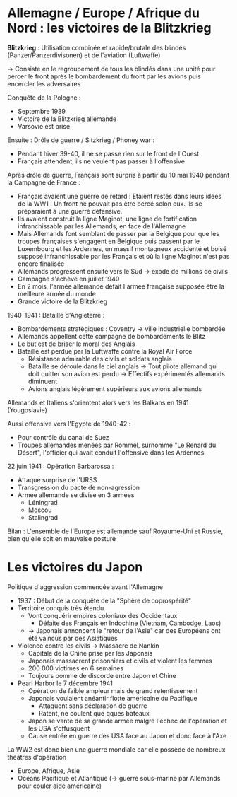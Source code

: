 # Allemagne / Europe / Afrique du Nord : les victoires de la Blitzkrieg

**Blitzkrieg** : Utilisation combinée et rapide/brutale des blindés (Panzer/Panzerdivisonen) et de l'aviation (Luftwaffe)

-> Consiste en le regroupement de tous les blindés dans une unité pour percer le front après le bombardement du front par les avions puis encercler les adversaires

Conquête de la Pologne :
- Septembre 1939
- Victoire de la Blitzkrieg allemande
- Varsovie est prise

Ensuite :
Drôle de guerre / Sitzkrieg / Phoney war :
- Pendant hiver 39-40, il ne se passe rien sur le front de l'Ouest
- Français attendent, ils ne veulent pas passer à l'offensive

Après drôle de guerre, Français sont surpris à partir du 10 mai 1940 pendant la Campagne de France :
- Français avaient une guerre de retard : Etaient restés dans leurs idées de la WW1 : Un front ne pouvait pas être percé selon eux. Ils se préparaient à une guerré défensive.
- Ils avaient construit la ligne Maginot, une ligne de fortification infranchissable par les Allemands, en face de l'Allemagne
- Mais Allemands font semblant de passer par la Belgique pour que les troupes françaises s'engagent en Belgique puis passent par le Luxembourg et les Ardennes, un massif montagneux accidenté et boisé supposé infranchissable par les Français et où la ligne Maginot n'est pas encore finalisée
- Allemands progressent ensuite vers le Sud -> exode de millions de civils
- Campagne s'achève en juillet 1940
- En 2 mois, l'armée allemande défait l'armée française supposée être la meilleure armée du monde
- Grande victoire de la Blitzkrieg

1940-1941 : Bataille d'Angleterre :
- Bombardements stratégiques : Coventry -> ville industrielle bombardée
- Allemands appellent cette campagne de bombardements le Blitz
- Le but est de briser le moral des Anglais
- Bataille est perdue par la Luftwaffe contre la Royal Air Force
	- Résistance admirable des civils et soldats anglais
	- Bataille se déroule dans le ciel anglais -> Tout pilote allemand qui doit quitter son avion est perdu -> Effectifs expérimentés allemands diminuent
	- Avions anglais légèrement supérieurs aux avions allemands

Allemands et Italiens s'orientent alors vers les Balkans en 1941 (Yougoslavie)

Aussi offensive vers l'Egypte de 1940-42 :
- Pour contrôle du canal de Suez
- Troupes allemandes menées par Rommel, surnommé "Le Renard du Désert", l'officier qui avait conduit l'offensive dans les Ardennes

22 juin 1941 : Opération Barbarossa :
- Attaque surprise de l'URSS
- Transgression du pacte de non-agression
- Armée allemande se divise en 3 armées
	- Léningrad
	- Moscou
	- Stalingrad

Bilan : L'ensemble de l'Europe est allemande sauf Royaume-Uni et Russie, bien qu'elle soit en mauvaise posture

# Les victoires du Japon

Politique d'aggression commencée avant l'Allemagne
- 1937 : Début de la conquête de la "Sphère de coprospérité"
- Territoire conquis très étendu
	- Vont conquérir empires coloniaux des Occidentaux
		- Défaite des Français en Indochine (Vietnam, Cambodge, Laos)
	- -> Japonais annoncent le "retour de l'Asie" car des Européens ont été vaincus par des Asiatiques
- Violence contre les civils -> Massacre de Nankin
	- Capitale de la Chine prise par les Japonais
	- Japonais massacrent prisonniers et civils et violent les femmes
	- 200 000 victimes en 6 semaines
	- Toujours pomme de discorde entre Japon et Chine
- Pearl Harbor le 7 décembre 1941
	- Opération de faible ampleur mais de grand retentissement
	- Japonais voulaient anéantir flotte américaine du Pacifique
		- Attaquent sans déclaration de guerre
		- Ratent, ne coulent que qques bateaux
	- Japon se vante de sa grande armée malgré l'échec de l'opération et les USA s'offusquent
	- Cause entrée en guerre des USA face au Japon et donc face à l'Axe

La WW2 est donc bien une guerre mondiale car elle possède de nombreux théâtres d'opération
- Europe, Afrique, Asie
- Océans Pacifique et Atlantique (-> guerre sous-marine par Allemands pour couler aide américaine)